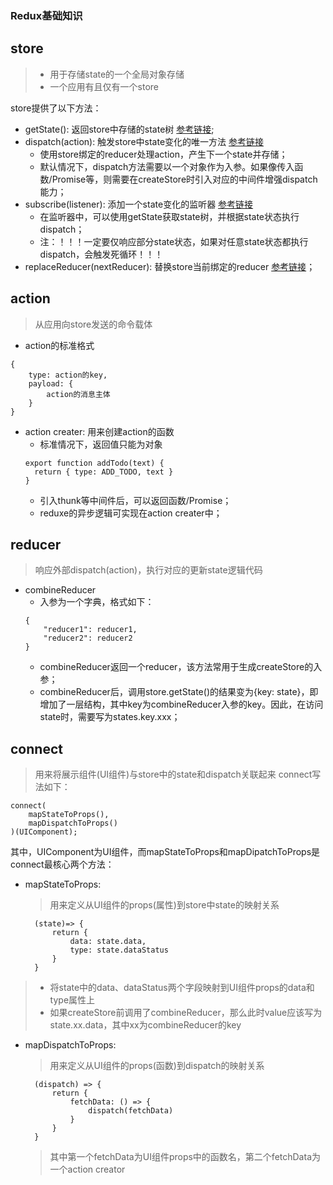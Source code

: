 ### Redux基础知识

store
-
> - 用于存储state的一个全局对象存储
> - 一个应用有且仅有一个store

store提供了以下方法：
- getState(): 返回store中存储的state树 [参考链接](https://www.reduxjs.cn/api/store#getState);
- dispatch(action): 触发store中state变化的唯一方法 [参考链接](https://www.reduxjs.cn/api/store#dispatchaction)
  - 使用store绑定的reducer处理action，产生下一个state并存储；
  - 默认情况下，dispatch方法需要以一个对象作为入参。如果像传入函数/Promise等，则需要在createStore时引入对应的中间件增强dispatch能力；
- subscribe(listener): 添加一个state变化的监听器 [参考链接](https://www.reduxjs.cn/api/store#subscribelistener)
  - 在监听器中，可以使用getState获取state树，并根据state状态执行dispatch；
  - 注：！！！一定要仅响应部分state状态，如果对任意state状态都执行dispatch，会触发死循环！！！
- replaceReducer(nextReducer):  替换store当前绑定的reducer [参考链接](https://www.reduxjs.cn/api/store#replacereducernextreducer)；

action
-
> 从应用向store发送的命令载体 
- action的标准格式
```
{
    type: action的key,
    payload: {
        action的消息主体
    }
}
```
- action creater: 用来创建action的函数
  - 标准情况下，返回值只能为对象
  ```
  export function addTodo(text) {
    return { type: ADD_TODO, text }
  }
  ```
  - 引入thunk等中间件后，可以返回函数/Promise；
  - reduxe的异步逻辑可实现在action creater中；

reducer
-
> 响应外部dispatch(action)，执行对应的更新state逻辑代码
- combineReducer
  - 入参为一个字典，格式如下：
  ```
  {
      "reducer1": reducer1,
      "reducer2": reducer2
  }
  ```
  - combineReducer返回一个reducer，该方法常用于生成createStore的入参；
  - combineReducer后，调用store.getState()的结果变为{key: state}，即增加了一层结构，其中key为combineReducer入参的key。因此，在访问state时，需要写为states.key.xxx；
  
connect
-
> 用来将展示组件(UI组件)与store中的state和dispatch关联起来
connect写法如下：
```
connect(
    mapStateToProps(),
    mapDispatchToProps()
)(UIComponent);
```
其中，UIComponent为UI组件，而mapStateToProps和mapDipatchToProps是connect最核心两个方法：
- mapStateToProps: 
  > 用来定义从UI组件的props(属性)到store中state的映射关系
  ```
    (state)=> {
        return {
            data: state.data,
            type: state.dataStatus
        }
    }
  ```
> - 将state中的data、dataStatus两个字段映射到UI组件props的data和type属性上
> - 如果createStore前调用了combineReducer，那么此时value应该写为state.xx.data，其中xx为combineReducer的key
- mapDispatchToProps:
  > 用来定义从UI组件的props(函数)到dispatch的映射关系
  ```
    (dispatch) => {
        return {
            fetchData: () => {
                dispatch(fetchData)
            }
        }
    }
  ```
  > 其中第一个fetchData为UI组件props中的函数名，第二个fetchData为一个action creator